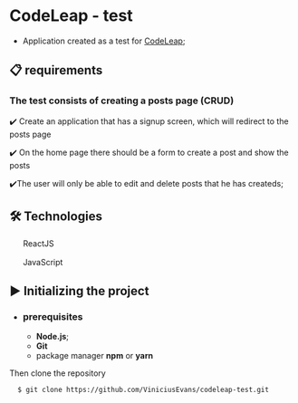 # CodeLeap - test

- Application created as a test for [CodeLeap](https://codeleap.co.uk/);

## 📋 requirements

### The test consists of creating a posts page (CRUD)

✔️ Create an application that has a signup screen, which will redirect to the posts page

✔️ On the home page there should be a form to create a post and show the posts

✔️The user will only be able to edit and delete posts that he has createds;

## 🛠 Technologies

<img src="https://upload.wikimedia.org/wikipedia/commons/thumb/a/a7/React-icon.svg/1200px-React-icon.svg.png" width="20" height="16" /> ReactJS

<img src="https://www.kindpng.com/picc/m/67-678384_transparent-javascript-icon-png-png-download.png" width="16" height="16" /> &nbsp;JavaScript

## ▶️ Initializing the project

- ### **prerequisites**

  - **Node.js**;
  - **Git**
  - package manager **npm** or **yarn**

Then clone the repository

```sh
  $ git clone https://github.com/ViniciusEvans/codeleap-test.git
```
